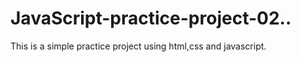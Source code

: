# JavaScript-practice-project-02..
This is a simple practice project using html,css and javascript.
